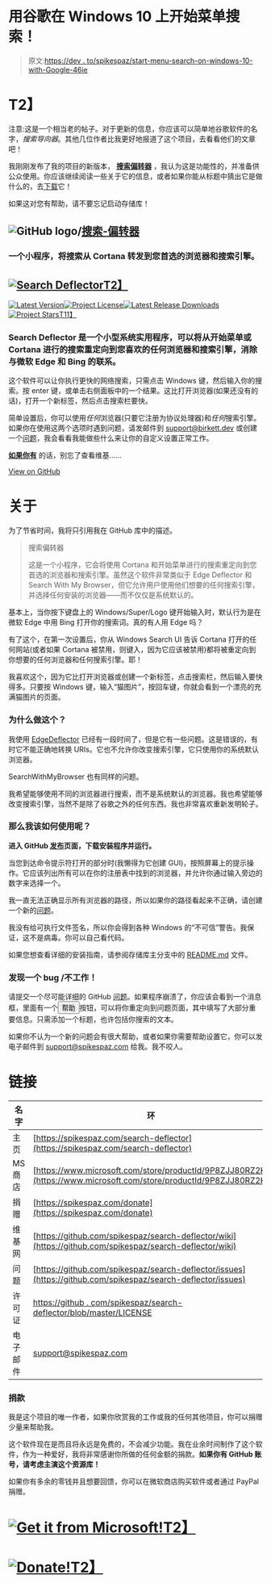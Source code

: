 # 用谷歌在 Windows 10 上开始菜单搜索！

> 原文:[https://dev . to/spikespaz/start-menu-search-on-windows-10-with-Google-46ie](https://dev.to/spikespaz/start-menu-search-on-windows-10-with-google-46ie)

# T2】

注意:这是一个相当老的帖子。对于更新的信息，你应该可以简单地谷歌软件的名字，*搜索导向器*。其他几位作者比我更好地报道了这个项目，去看看他们的文章吧！

我刚刚发布了我的项目的新版本， **[搜索偏转器](https://github.com/spikespaz/search-deflector)** ，我认为这是功能性的，并准备供公众使用。你应该继续阅读一些关于它的信息，或者如果你能从标题中猜出它是做什么的，去[下载](https://github.com/spikespaz/search-deflector/releases)它！

如果这对您有帮助，请不要忘记启动存储库！

## ![GitHub logo](../Images/292a238c61c5611a7f4d07a21d9e8e0a.png)/[搜索-偏转器](https://github.com/spikespaz/search-deflector)

### 一个小程序，将搜索从 Cortana 转发到您首选的浏览器和搜索引擎。

<article class="markdown-body entry-content container-lg" itemprop="text">

# [![Search Deflector](../Images/aa5b5e459837c7ff139a760b278cb0c5.png)T2】](https://raw.githubusercontent.com/spikespaz/search-deflector/release/assets/title.svg)

[![Latest Version](../Images/59a55815153acc9b9febe778ea674473.png)](https://github.com/spikespaz/search-deflector/releases/latest)[![Project License](../Images/cda54c1b7106d0f1ff6f75181f1d39a2.png)](https://github.com/spikespaz/search-deflector/blob/master/LICENSE)[![Latest Release Downloads](../Images/63c6130536fbd6e9548541618cb96771.png)](http://tiny.cc/get-search-deflector)[![Project Stars](../Images/d792b89c8ae8ee3bb1854d1a3afce68b.png)T11】](https://github.com/spikespaz/search-deflector/stargazers)

### **Search Deflector** 是一个小型系统实用程序，可以将从开始菜单或 Cortana 进行的搜索重定向到您喜欢的任何浏览器和搜索引擎，消除与微软 Edge 和 Bing 的联系。

这个软件可以让你执行更快的网络搜索，只需点击 Windows 键，然后输入你的搜索。按 enter 键，或单击右侧面板中的一个结果。这比打开浏览器(如果还没有的话)，打开一个新标签，然后点击搜索栏要快。

简单设置后，你可以使用*任何*浏览器(只要它注册为协议处理器)和*任何*搜索引擎。如果你在使用这两个选项时遇到问题，请发邮件到 [support@birkett.dev](https://raw.githubusercontent.com/spikespaz/search-deflector/release/mailto:support@birkett.dev) 或创建一个[问题](https://github.com/spikespaz/search-deflector/issues)，我会看看我能做些什么来让你的自定义设置正常工作。

[**如果你有**](https://github.com/spikespaz/search-deflector/wiki) 的话，别忘了查看维基……

</article>

[View on GitHub](https://github.com/spikespaz/search-deflector)

# [](#about)关于

为了节省时间，我将只引用我在 GitHub 库中的描述。

> 搜索偏转器
> 
> 这是一个小程序，它会将使用 Cortana 和开始菜单进行的搜索重定向到您首选的浏览器和搜索引擎。虽然这个软件非常类似于 Edge Deflector 和 Search With My Browser，但它允许用户使用他们想要的任何搜索引擎，并选择任何安装的浏览器——而不仅仅是系统默认的。

基本上，当你按下键盘上的 Windows/Super/Logo 键开始输入时，默认行为是在微软 Edge 中用 Bing 打开你的搜索词。真的有人用 Edge 吗？

有了这个，在第一次设置后，你从 Windows Search UI 告诉 Cortana 打开的任何网站(或者如果 Cortana 被禁用，则键入，因为它应该被禁用)都将被重定向到你想要的任何浏览器和任何搜索引擎。耶！

我喜欢这个，因为它比打开浏览器或创建一个新标签，点击搜索栏，然后输入要快得多。只要按 Windows 键，输入“猫图片”，按回车键，你就会看到一个漂亮的充满猫图片的页面。

### [](#why-did-you-make-this)为什么做这个？

我使用 [EdgeDeflector](https://github.com/da2x/EdgeDeflector) 已经有一段时间了，但是它有一些问题。这是错误的，有时它不能正确地转换 URIs。它也不允许你改变搜索引擎，它只使用你的系统默认浏览器。

SearchWithMyBrowser 也有同样的问题。

我希望能够使用不同的浏览器进行搜索，而不是系统默认的浏览器。我也希望能够改变搜索引擎，当然不是除了谷歌之外的任何东西。我也非常喜欢重新发明轮子。

### [](#so-how-do-i-use-it)那么我该如何使用呢？

**进入 GitHub [发布](https://github.com/spikespaz/search-deflector)页面，下载安装程序并运行。**

当您到达命令提示符打开的部分时(我懒得为它创建 GUI)，按照屏幕上的提示操作。它应该列出所有可以在你的注册表中找到的浏览器，并允许你通过输入旁边的数字来选择一个。

我一直无法正确显示所有浏览器的路径，所以如果你的路径看起来不正确，请创建一个新的[问题](https://github.com/spikespaz/search-deflector/issues)。

我没有给可执行文件签名，所以你会得到各种 Windows 的“不可信”警告。我保证，这不是病毒。你可以自己看代码。

如果您想查看详细的安装指南，请参阅存储库主分支中的 [README.md](https://github.com/spikespaz/search-deflector/blob/master/README.md) 文件。

### [](#i-found-a-bug-it-doesnt-work)发现一个 bug /不工作！

请提交一个尽可能详细的 GitHub [问题](https://github.com/spikespaz/search-deflector/issues)。如果程序崩溃了，你应该会看到一个消息框，里面有一个<button>帮助</button>按钮，可以将你重定向到问题页面，其中填写了大部分重要信息。只需添加一个标题，也许包括你搜索的文本。

如果你不认为一个新的问题会有很大帮助，或者如果你需要帮助设置它，你可以发电子邮件到 support@spikespaz.com 给我。我不咬人。

# [](#links)链接

| 名字 | 环 |
| --- | --- |
| 主页 | [https://spikespaz.com/search-deflector](https://spikespaz.com/search-deflector) |
| MS 商店 | [https://www.microsoft.com/store/productId/9P8ZJJ80RZ2K](https://www.microsoft.com/store/productId/9P8ZJJ80RZ2K) |
| 捐赠 | [https://spikespaz.com/donate](https://spikespaz.com/donate) |
| 维基网 | [https://github.com/spikespaz/search-deflector/wiki](https://github.com/spikespaz/search-deflector/wiki) |
| 问题 | [https://github.com/spikespaz/search-deflector/issues](https://github.com/spikespaz/search-deflector/issues) |
| 许可证 | [https://github . com/spikespaz/search-deflector/blob/master/LICENSE](https://github.com/spikespaz/search-deflector/blob/master/LICENSE) |
| 电子邮件 | [support@spikespaz.com](mailto:support@spikespaz.com) |

### [](#donations)捐款

我是这个项目的唯一作者，如果你欣赏我的工作或我的任何其他项目，你可以捐赠少量来帮助我。

这个软件现在是而且将永远是免费的，不会减少功能。我在业余时间制作了这个软件，作为一种爱好，我将非常感谢你所做的任何金额的捐款。**如果你有 GitHub 账号，请考虑主演这个资源库！**

如果你有多余的零钱并且想要回馈，你可以在微软商店购买软件或者通过 PayPal 捐赠。

# [![Get it from Microsoft!](../Images/f04fbc5e75c037a5a2e0886711b4cb26.png)T2】](https://www.microsoft.com/store/productId/9P8ZJJ80RZ2K)

# [![Donate!](../Images/f8c80cd06047522f52b383d5398af014.png)T2】](https://spikespaz.com/donate)